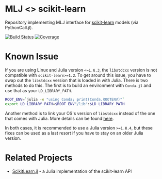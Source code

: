 # MLJ <> scikit-learn
Repository implementing MLJ interface for 
[scikit-learn](https://github.com/scikit-learn/scikit-learn) models (via PythonCall.jl). 


[![Build Status](https://github.com/JuliaAI/MLJScikitLearnInterface.jl/workflows/CI/badge.svg)](https://github.com/JuliaAI/MLJScikitLearnInterface.jl/actions)
[![Coverage](http://codecov.io/github/JuliaAI/MLJScikitLearnInterface.jl/coverage.svg?branch=master)](https://codecov.io/gh/JuliaAI/MLJScikitLearnInterface.jl)

# Known Issue
If you are using Linux and Julia version `<=1.8.3`, the `libstdcxx` version is not compatible with `scikit-learn>=1.2`. To get around this issue, you have to swap out the `libstdcxx` version that is loaded in with Julia. There is two methods to do this. The first is to build an environment with `Conda.jl` and use that as your `LD_LIBRARY_PATH`. 
```bash
ROOT_ENV=`julia -e "using Conda; print(Conda.ROOTENV)"`
export LD_LIBRARY_PATH=$ROOT_ENV"/lib":$LD_LIBRARY_PATH
```

Another method is to link your OS's version of `libstdcxx` instead of the one that comes with Julia. More details can be found [here](https://github.com/hhaensel/ReplaceLibstdcxx.jl).

In both cases, it is recommended to use a Julia version `>=1.8.4`, but these fixes can be used as a last resort if you have to stay on an older Julia version. 

# Related Projects
- [ScikitLearn.jl](https://github.com/cstjean/ScikitLearn.jl) - a Julia implementation of the scikit-learn API
